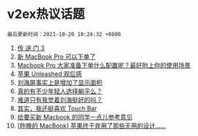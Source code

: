 # v2ex热议话题

`最后更新时间：2021-10-20 10:24:32 +0800`

1. [传 送 门 3](https://www.v2ex.com/t/808904)
1. [新 MacBook Pro 可以下单了](https://www.v2ex.com/t/809064)
1. [Macbook Pro 大家准备下单什么配置呢？最好附上你的使用场景](https://www.v2ex.com/t/808777)
1. [苹果 Unleashed 观后感](https://www.v2ex.com/t/808810)
1. [刘海屏事实上是增加了显示面积](https://www.v2ex.com/t/808911)
1. [真的有不少年轻人选择躺平么？](https://www.v2ex.com/t/809069)
1. [难道只有我觉着刘海挺好的吗？](https://www.v2ex.com/t/809060)
1. [其实，我还挺喜欢 Touch Bar](https://www.v2ex.com/t/808857)
1. [给要买新 Macbook 的同学一点儿参考意见](https://www.v2ex.com/t/808841)
1. [[昨晚的 MacBook] 苹果终于弃用了那些无用的设计......](https://www.v2ex.com/t/808815)

